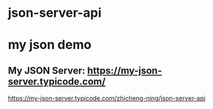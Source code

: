 # json-server-api
# my json demo
## My JSON Server: https://my-json-server.typicode.com/
https://my-json-server.typicode.com/zhicheng-ning/json-server-api
